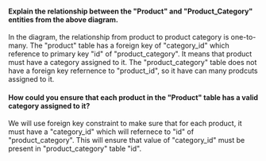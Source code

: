 #### Explain the relationship between the "Product" and "Product_Category" entities from the above diagram.

In the diagram, the relationship from product to product category is one-to-many. The "product" table has a foreign key of "category_id" which reference to primary key "id" of "product_category". It means that product must have a category assigned to it. The "product_category" table does not have a foreign key refernence to "product_id", so it have can many prodcuts assigned to it.

#### How could you ensure that each product in the "Product" table has a valid category assigned to it?

We will use foreign key constraint to make sure that for each product, it must have a "category_id" which will refernece to "id" of "product_category". This will ensure that value of "category_id" must be present in "product_category" table "id".

